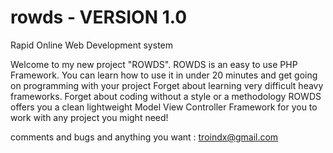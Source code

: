 rowds - VERSION 1.0
=====

Rapid Online Web Development system

Welcome to my new project "ROWDS".
ROWDS is an easy to use PHP Framework. You can learn how to use it in under 20 minutes and get going on programming with your project
Forget about learning very difficult heavy frameworks. Forget about coding without a style or a methodology
ROWDS offers you a clean lightweight Model View Controller Framework for you to work with any project you might need!

comments and bugs and anything you want : troindx@gmail.com
